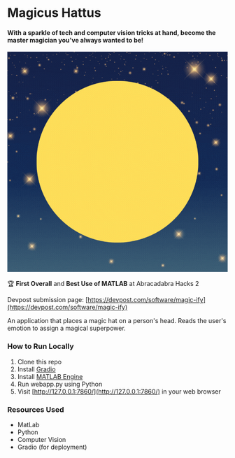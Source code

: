 # Magicus Hattus
#### With a sparkle of tech and computer vision tricks at hand, become the master magician you've always wanted to be!

![Magicus Hattus logo](NewLogo.gif)

🏆 **First Overall** and **Best Use of MATLAB** at Abracadabra Hacks 2

Devpost submission page: [https://devpost.com/software/magic-ify](https://devpost.com/software/magic-ify)

An application that places a magic hat on a person's head. Reads the user's emotion to assign a magical superpower.

### How to Run Locally
1. Clone this repo
2. Install [Gradio](gradio.app)
3. Install [MATLAB Engine](https://www.mathworks.com/help/matlab/matlab_external/install-the-matlab-engine-for-python.html)
4. Run webapp.py using Python
5. Visit [http://127.0.0.1:7860/](http://127.0.0.1:7860/) in your web browser

### Resources Used
- MatLab
- Python
- Computer Vision 
- Gradio (for deployment)
